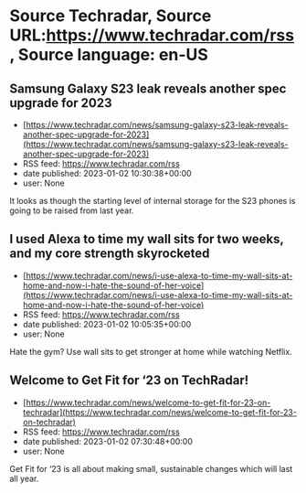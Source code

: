 # Source Techradar, Source URL:https://www.techradar.com/rss, Source language: en-US

## Samsung Galaxy S23 leak reveals another spec upgrade for 2023
 - [https://www.techradar.com/news/samsung-galaxy-s23-leak-reveals-another-spec-upgrade-for-2023](https://www.techradar.com/news/samsung-galaxy-s23-leak-reveals-another-spec-upgrade-for-2023)
 - RSS feed: https://www.techradar.com/rss
 - date published: 2023-01-02 10:30:38+00:00
 - user: None

It looks as though the starting level of internal storage for the S23 phones is going to be raised from last year.

## I used Alexa to time my wall sits for two weeks, and my core strength skyrocketed
 - [https://www.techradar.com/news/i-use-alexa-to-time-my-wall-sits-at-home-and-now-i-hate-the-sound-of-her-voice](https://www.techradar.com/news/i-use-alexa-to-time-my-wall-sits-at-home-and-now-i-hate-the-sound-of-her-voice)
 - RSS feed: https://www.techradar.com/rss
 - date published: 2023-01-02 10:05:35+00:00
 - user: None

Hate the gym? Use wall sits to get stronger at home while watching Netflix.

## Welcome to Get Fit for ‘23 on TechRadar!
 - [https://www.techradar.com/news/welcome-to-get-fit-for-23-on-techradar](https://www.techradar.com/news/welcome-to-get-fit-for-23-on-techradar)
 - RSS feed: https://www.techradar.com/rss
 - date published: 2023-01-02 07:30:48+00:00
 - user: None

Get Fit for ‘23 is all about making small, sustainable changes which will last all year.
